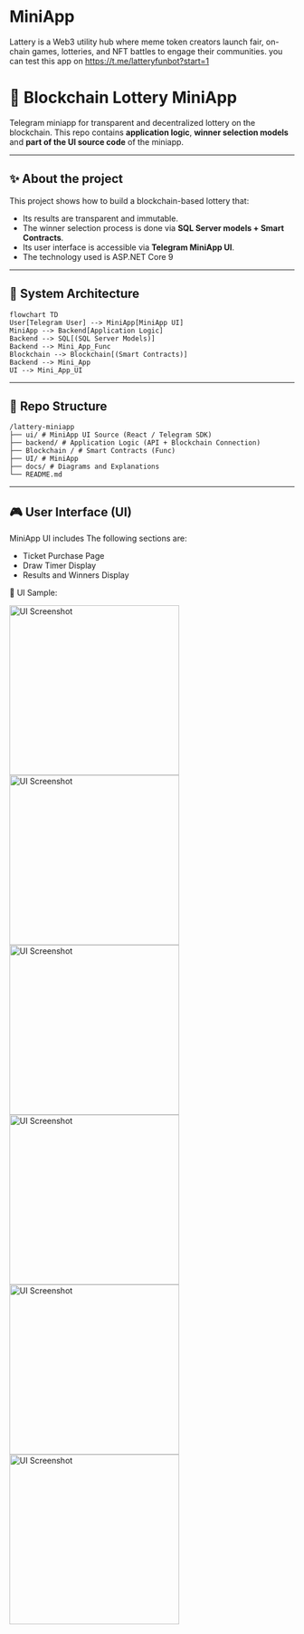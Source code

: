 # MiniApp
Lattery is a Web3 utility hub where meme token creators launch fair, on-chain games, lotteries, and NFT battles to engage their communities. you can test this app on https://t.me/latteryfunbot?start=1

# 🎲 Blockchain Lottery MiniApp

Telegram miniapp for transparent and decentralized lottery on the blockchain.
This repo contains **application logic**, **winner selection models** and **part of the UI source code** of the miniapp.

---

## ✨ About the project

This project shows how to build a blockchain-based lottery that:

* Its results are transparent and immutable.
* The winner selection process is done via **SQL Server models + Smart Contracts**.
* Its user interface is accessible via **Telegram MiniApp UI**.
* The technology used is ASP.NET Core 9

---

## 🧩 System Architecture

```mermaid
flowchart TD
User[Telegram User] --> MiniApp[MiniApp UI]
MiniApp --> Backend[Application Logic]
Backend --> SQL[(SQL Server Models)]
Backend --> Mini_App_Func
Blockchain --> Blockchain[(Smart Contracts)]
Backend --> Mini_App
UI --> Mini_App_UI
```

---

## 📂 Repo Structure

```
/lattery-miniapp
├── ui/ # MiniApp UI Source (React / Telegram SDK)
├── backend/ # Application Logic (API + Blockchain Connection)
├── Blockchain / # Smart Contracts (Func)
├── UI/ # MiniApp
├── docs/ # Diagrams and Explanations
└── README.md
```

---

## 🎮 User Interface (UI)
MiniApp UI includes The following sections are:

* Ticket Purchase Page
* Draw Timer Display
* Results and Winners Display

📸 UI Sample:

<img src="docs/img/intro.png?raw=true" alt="UI Screenshot" width="300"/>
<img src="docs/img/Dashboard.png?raw=true" alt="UI Screenshot" width="300"/>
<img src="docs/img/Tasks.png?raw=true" alt="UI Screenshot" width="300"/>
<img src="docs/img/Buy.png?raw=true" alt="UI Screenshot" width="300"/>
<img src="docs/img/Random.png?raw=true" alt="UI Screenshot" width="300"/>
<img src="docs/img/Transactions.png?raw=true" alt="UI Screenshot" width="300"/>




